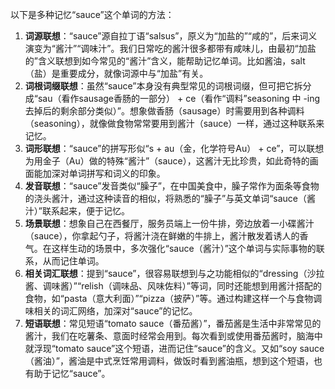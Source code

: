 以下是多种记忆“sauce”这个单词的方法：
1. **词源联想**：“sauce”源自拉丁语“salsus”，原义为“加盐的”“咸的”，后来词义演变为“酱汁”“调味汁”。我们日常吃的酱汁很多都带有咸味儿，由最初“加盐的”含义联想到如今常见的“酱汁”含义，能帮助记忆单词。比如酱油，salt（盐）是重要成分，就像词源中与“加盐”有关。
2. **词根词缀联想**：虽然“sauce”本身没有典型常见的词根词缀，但可把它拆分成“sau（看作sausage香肠的一部分） + ce（看作“调料”seasoning 中 -ing 去掉后的剩余部分类似）”。想象做香肠（sausage）时需要用到各种调料（seasoning），就像做食物常常要用到酱汁（sauce）一样，通过这种联系来记忆。
3. **词形联想**：“sauce”的拼写形似“s + au（金，化学符号Au） + ce”，可以联想为用金子（Au）做的特殊“酱汁”（sauce），这酱汁无比珍贵，如此奇特的画面能加深对单词拼写和词义的印象。
4. **发音联想**：“sauce”发音类似“臊子”，在中国美食中，臊子常作为面条等食物的浇头酱汁，通过这种读音的相似，将熟悉的“臊子”与英文单词“sauce（酱汁）”联系起来，便于记忆。
5. **场景联想**：想象自己在西餐厅，服务员端上一份牛排，旁边放着一小碟酱汁（sauce），你拿起勺子，将酱汁浇在鲜嫩的牛排上，酱汁散发着诱人的香气。在这样生动的场景中，多次强化“sauce（酱汁）”这个单词与实际事物的联系，从而记住单词。
6. **相关词汇联想**：提到“sauce”，很容易联想到与之功能相似的“dressing（沙拉酱、调味酱）”“relish（调味品、风味佐料）”等词，同时还能想到用酱汁搭配的食物，如“pasta（意大利面）”“pizza（披萨）”等。通过构建这样一个与食物调味相关的词汇网络，加深对“sauce”的记忆。
7. **短语联想**：常见短语“tomato sauce（番茄酱）”，番茄酱是生活中非常常见的酱汁，我们在吃薯条、意面时经常会用到。每次看到或使用番茄酱时，脑海中就浮现“tomato sauce”这个短语，进而记住“sauce”的含义。又如“soy sauce（酱油）”，酱油是中式烹饪常用调料，做饭时看到酱油瓶，想到这个短语，也有助于记忆“sauce”。 